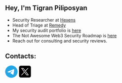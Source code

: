 ## Hey, I'm Tigran Piliposyan


- Security Researcher at [Hexens](https://hexens.io/)
- Head of Triage at [Remedy](https://r.xyz/)
- My security audit portfolio is [here](https://github.com/tpiliposian/audits/tree/main)
- The Not Awesome Web3 Security Roadmap is [here](https://github.com/tpiliposian/not-awesome-web3-security-roadmap)
- Reach out for consulting and security reviews.

<h2 align="left">Contacts:</h2>
<p align="left">
  <a href="https://t.me/tpiliposian" target="_blank"><img src="https://github.com/tpiliposian/logo/blob/main/telegram-color.svg" alt="Telegram" height="40" width="40" /></a>
  <a href="https://twitter.com/tpiliposian" target="_blank"><img src="https://github.com/tpiliposian/logo/blob/main/New-Twitter-Logo.png" alt="Twitter" height="40" width="40" /></a>
  </a>
</p>

